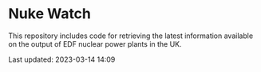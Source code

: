 # Nuke Watch

This repository includes code for retrieving the latest information available on the output of EDF nuclear power plants in the UK.

Last updated: 2023-03-14 14:09